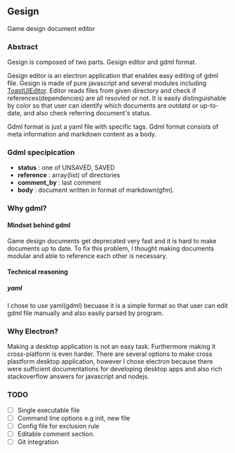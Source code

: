 ## Gesign
Game design document editor

### Abstract
Gesign is composed of two parts. Gesign editor and gdml format.

Gesign editor is an electron application that enables easy editing of gdml file. Gesign is made of pure javascript and several modules including [ToastUIEditor](https://github.com/nhn/tui.editor). Editor reads files from given directory and check if references(dependencies) are all resovled or not. It is easily distinguishable by color so that user can identify which documents are outdatd or up-to-date, and also check referring document's status. 

Gdml format is just a yaml file with specific tags. Gdml format consists of meta information and markdown content as a body.

### Gdml specipication
- **status** : one of UNSAVED, SAVED
- **reference** : array(list) of directories
- **comment_by** : last comment 
- **body** : document written in format of markdown(gfm).

### Why gdml?

#### Mindset behind gdml
Game design documents get deprecated very fast and it is hard to make documents up to date. To fix this problem, I thought making documents modular and able to reference each other is necessary.

#### Technical reasoning

##### yaml
I chose to use yaml(gdml) becuase it is a simple format so that user can edit gdml file manually and also easily parsed by program.

### Why Electron?
Making a desktop application is not an easy task. Furthermore making it cross-platform is even harder. There are several options to make cross plastform desktop application, however I chose electron because there were sufficient documentations for developing desktop apps and also rich stackoverflow answers for javascript and nodejs.

###

### TODO 

- [ ] Single executable file
- [ ] Command line options e.g init, new file
- [ ] Config file for exclusion rule
- [ ] Editable comment section.
- [ ] Git integration
